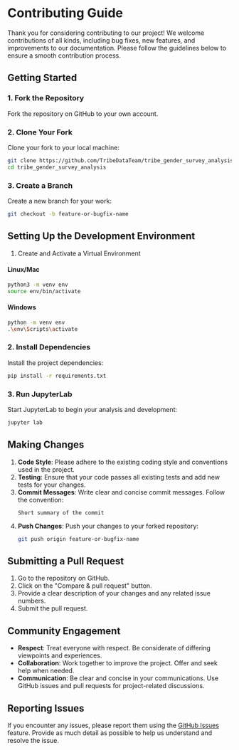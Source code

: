 # Contributing Guide

Thank you for considering contributing to our project! We welcome contributions of all kinds, including bug fixes, new features, and improvements to our documentation. Please follow the guidelines below to ensure a smooth contribution process.

## Getting Started

### 1. Fork the Repository
Fork the repository on GitHub to your own account.

### 2. Clone Your Fork
Clone your fork to your local machine:
```sh
git clone https://github.com/TribeDataTeam/tribe_gender_survey_analysis.git
cd tribe_gender_survey_analysis
```

### 3. Create a Branch
Create a new branch for your work:
```sh
git checkout -b feature-or-bugfix-name
```

## Setting Up the Development Environment

1. Create and Activate a Virtual Environment

#### Linux/Mac
```sh
python3 -m venv env
source env/bin/activate
```

#### Windows
```sh
python -m venv env
.\env\Scripts\activate
```

### 2. Install Dependencies
Install the project dependencies:
```sh
pip install -r requirements.txt
```

### 3. Run JupyterLab
Start JupyterLab to begin your analysis and development:
```sh
jupyter lab
```

## Making Changes

1. **Code Style**: Please adhere to the existing coding style and conventions used in the project.
2. **Testing**: Ensure that your code passes all existing tests and add new tests for your changes.
3. **Commit Messages**: Write clear and concise commit messages. Follow the convention:
   ```
   Short summary of the commit
   ```
4. **Push Changes**: Push your changes to your forked repository:
   ```sh
   git push origin feature-or-bugfix-name
   ```

## Submitting a Pull Request

1. Go to the repository on GitHub.
2. Click on the "Compare & pull request" button.
3. Provide a clear description of your changes and any related issue numbers.
4. Submit the pull request.

## Community Engagement

- **Respect**: Treat everyone with respect. Be considerate of differing viewpoints and experiences.
- **Collaboration**: Work together to improve the project. Offer and seek help when needed.
- **Communication**: Be clear and concise in your communications. Use GitHub issues and pull requests for project-related discussions.

## Reporting Issues

If you encounter any issues, please report them using the [GitHub Issues](https://github.com/your-username/project-name/issues) feature. Provide as much detail as possible to help us understand and resolve the issue.
